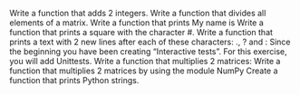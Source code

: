 Write a function that adds 2 integers.
Write a function that divides all elements of a matrix.
Write a function that prints My name is <first name> <last name>
Write a function that prints a square with the character #.
Write a function that prints a text with 2 new lines after each of these characters: ., ? and :
Since the beginning you have been creating “Interactive tests”. For this exercise, you will add Unittests.
Write a function that multiplies 2 matrices:
Write a function that multiplies 2 matrices by using the module NumPy
Create a function that prints Python strings.
